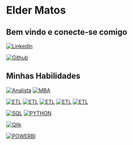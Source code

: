 # **Elder Matos** 

## Bem vindo e conecte-se comigo
[![LinkedIn](https://img.shields.io/badge/LinkedIn-0077B5?style-for-the-badge&logo=linkedin&logoColor=white)](https://br.linkedin.com/in/elder-matos-a2681325)

[![Github](https://img.shields.io/badge/Github-626CD9?style-for-the-badge&logo=github&logoColor=white)](https://github.com/elder-matos/)

## Minhas Habilidades
[![Analista](https://img.shields.io/badge/Analista_de_Sistemas-005571?style-for-the-badge&logoColor=white)](https://br.linkedin.com/in/elder-matos-a2681325)
[![MBA](https://img.shields.io/badge/MBA_BI_&_Big_Data-3152A0?style-for-the-badge&logo=google%20analytics&logoColor=white)](https://br.linkedin.com/in/elder-matos-a2681325)

[![ETL](https://img.shields.io/badge/ETL-2AB1AC?style-for-the-badge&logo=Databricks&logoColor=white)](https://br.linkedin.com/in/elder-matos-a2681325)  [![ETL](https://img.shields.io/badge/ALTERYX-2AB1AC?style-for-the-badge&logo=linkedin&logoColor=white)](https://br.linkedin.com/in/elder-matos-a2681325)  [![ETL](https://img.shields.io/badge/PENTAHO-2AB1AC?style-for-the-badge&logo=linkedin&logoColor=white)](https://br.linkedin.com/in/elder-matos-a2681325) [![ETL](https://img.shields.io/badge/KNIME-2AB1AC?style-for-the-badge&logo=linkedin&logoColor=white)](https://br.linkedin.com/in/elder-matos-a2681325) [![ETL](https://img.shields.io/badge/EasyMorph-2AB1AC?style-for-the-badge&logo=linkedin&logoColor=white)](https://br.linkedin.com/in/elder-matos-a2681325)

[![SQL](https://img.shields.io/badge/SQL-F80000?style-for-the-badge&logo=oracle&logoColor=white)](https://br.linkedin.com/in/elder-matos-a2681325) [![PYTHON](https://img.shields.io/badge/PYTHON-FFD43B?style-for-the-badge&logo=python&logoColor=blue)](https://br.linkedin.com/in/elder-matos-a2681325)

[![Qlik](https://img.shields.io/badge/QLIK_SENSE-239120?style-for-the-badge&logo=qlik&logoColor=white)](https://br.linkedin.com/in/elder-matos-a2681325)

[![POWERBI](https://img.shields.io/badge/POWER_BI-f2c811?style-for-the-badge&logo=powerbi&logoColor=white)](https://br.linkedin.com/in/elder-matos-a2681325) 
